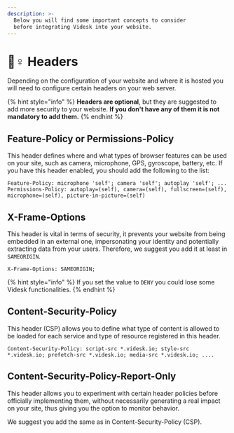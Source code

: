 ```yaml
---
description: >-
  Below you will find some important concepts to consider
  before integrating Videsk into your website.
---
```


# 💆♀ Headers

Depending on the configuration of your website and where it is hosted you will need to configure certain headers on your web server.

{% hint style="info" %}
**Headers are optional**, but they are suggested to add more security to your website. **If you don't have any of them it is not mandatory to add them.**
{% endhint %}

## Feature-Policy or Permissions-Policy

This header defines where and what types of browser features can be used on your site, such as camera, microphone, GPS, gyroscope, battery, etc. If you have this header enabled, you should add the following to the list:

```
Feature-Policy: microphone 'self'; camera 'self'; autoplay 'self'; ...
Permissions-Policy: autoplay=(self), camera=(self), fullscreen=(self), microphone=(self), picture-in-picture=(self)
```

## X-Frame-Options

This header is vital in terms of security, it prevents your website from being embedded in an external one, impersonating your identity and potentially extracting data from your users. Therefore, we suggest you add it at least in `SAMEORIGIN`.

```
X-Frame-Options: SAMEORIGIN;
```

{% hint style="info" %}
If you set the value to `DENY` you could lose some Videsk functionalities.
{% endhint %}

## Content-Security-Policy

This header (CSP) allows you to define what type of content is allowed to be loaded for each service and type of resource registered in this header.

```
Content-Security-Policy: script-src *.videsk.io; style-src *.videsk.io; prefetch-src *.videsk.io; media-src *.videsk.io; ....
```

## Content-Security-Policy-Report-Only

This header allows you to experiment with certain header policies before officially implementing them, without necessarily generating a real impact on your site, thus giving you the option to monitor behavior.

We suggest you add the same as in Content-Security-Policy (CSP).